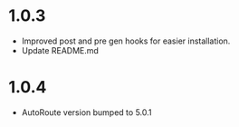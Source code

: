 # 1.0.3
- Improved post and pre gen hooks for easier installation.
- Update README.md

# 1.0.4
- AutoRoute version bumped to 5.0.1